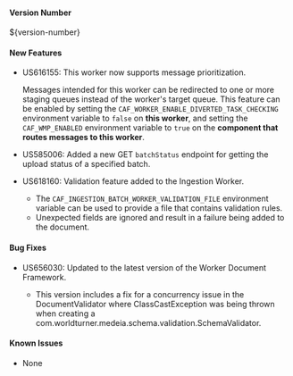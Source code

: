 #### Version Number
${version-number}

#### New Features
- US616155: This worker now supports message prioritization.  

  Messages intended for this worker can be redirected to one or more staging queues instead of the worker's target queue.  This feature can be enabled by setting the `CAF_WORKER_ENABLE_DIVERTED_TASK_CHECKING` environment variable to `false` on **this worker**, and setting the `CAF_WMP_ENABLED` environment variable to `true` on the **component that routes messages to this worker**.    

- US585006: Added a new GET `batchStatus` endpoint for getting the upload status of a specified batch.

- US618160: Validation feature added to the Ingestion Worker.

  - The `CAF_INGESTION_BATCH_WORKER_VALIDATION_FILE` environment variable can be used to provide a file that contains validation rules.
  - Unexpected fields are ignored and result in a failure being added to the document.

#### Bug Fixes
- US656030: Updated to the latest version of the Worker Document Framework.

  - This version includes a fix for a concurrency issue in the DocumentValidator where ClassCastException was being thrown when creating a com.worldturner.medeia.schema.validation.SchemaValidator.

#### Known Issues
- None

